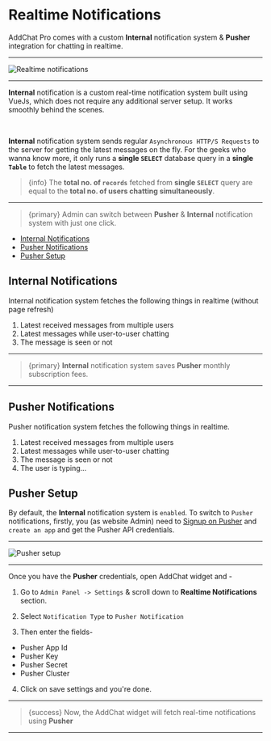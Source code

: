 # Realtime Notifications

AddChat Pro comes with a custom **Internal** notification system & **Pusher** integration for chatting in realtime. 

---

![Realtime notifications](https://addchat-pro-docs.classiebit.com/images/realtime-notification.jpg "Realtime notifications")

---

**Internal** notification is a custom real-time notification system built using VueJs, which does not require any additional server setup. It works smoothly behind the scenes.

<br>

**Internal** notification system sends regular `Asynchronous HTTP/S Requests` to the server for getting the latest messages on the fly. For the geeks who wanna know more, it only runs a **single `SELECT`** database query in a **single `Table`** to fetch the latest messages.

>{info} The **total no. of `records`** fetched from **single `SELECT`** query are equal to the **total no. of users chatting simultaneously**.

---

>{primary} Admin can switch between **Pusher** & **Internal** notification system with just one click.


- [Internal Notifications](#Internal-Notifications)
- [Pusher Notifications](#Pusher-Notifications)
- [Pusher Setup](#Pusher-Setup)


<a name="Internal-Notifications"></a>
## Internal Notifications

Internal notification system fetches the following things in realtime (without page refresh)

1. Latest received messages from multiple users
2. Latest messages while user-to-user chatting
3. The message is seen or not

---

>{primary} **Internal** notification system saves **Pusher** monthly subscription fees.

---


<a name="Pusher-Notifications"></a>
## Pusher Notifications

Pusher notification system fetches the following things in realtime.

1. Latest received messages from multiple users
2. Latest messages while user-to-user chatting
3. The message is seen or not
4. The user is typing...


<a name="Pusher-Setup"></a>
## Pusher Setup

By default, the **Internal** notification system is `enabled`. To switch to `Pusher` notifications, firstly, you (as website Admin) need to [Signup on Pusher](https://pusher.com/signup) and `create an app` and get the Pusher API credentials.

---

![Pusher setup](https://addchat-pro-docs.classiebit.com/images/pusher-setup.jpg "Pusher setup")

---


Once you have the **Pusher** credentials, open AddChat widget and -

1. Go to `Admin Panel -> Settings` & scroll down to **Realtime Notifications** section.

2. Select `Notification Type` to `Pusher Notification`

3. Then enter the fields-
 - Pusher App Id
 - Pusher Key
 - Pusher Secret
 - Pusher Cluster

4. Click on save settings and you're done.

---

>{success} Now, the AddChat widget will fetch real-time notifications using **Pusher**

---